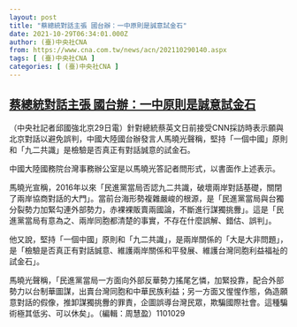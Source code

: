 ```yaml
---
layout: post
title: "蔡總統對話主張 國台辦：一中原則是誠意試金石"
date: 2021-10-29T06:34:01.000Z
author: (臺)中央社CNA
from: https://www.cna.com.tw/news/acn/202110290140.aspx
tags: [ (臺)中央社CNA ]
categories: [ (臺)中央社CNA ]
---
```

<!--1635489241000-->
[蔡總統對話主張 國台辦：一中原則是誠意試金石](https://www.cna.com.tw/news/acn/202110290140.aspx)
------

<div>
<div></div><div><p>（中央社記者邱國強北京29日電）針對總統蔡英文日前接受CNN採訪時表示願與北京對話以避免誤判，中國大陸國台辦發言人馬曉光聲稱，堅持「一個中國」原則和「九二共識」是檢驗是否真正有對話誠意的試金石。</p><p>中國大陸國務院台灣事務辦公室是以馬曉光答記者問形式，以書面作上述表示。</p><p>馬曉光宣稱，2016年以來「民進黨當局否認九二共識，破壞兩岸對話基礎，關閉了兩岸協商對話的大門」。當前台海形勢複雜嚴峻的根源，是「民進黨當局與台獨分裂勢力加緊勾連外部勢力，赤裸裸販賣兩國論，不斷進行謀獨挑釁」。這是「民進黨當局有意為之、兩岸同胞都清楚的事實，不存在什麼誤解、錯估、誤判」。</p><p>他又說，堅持「一個中國」原則和「九二共識」，是兩岸關係的「大是大非問題」，是「檢驗是否真正有對話誠意、維護兩岸關係和平發展、維護台灣同胞利益福祉的試金石」。</p><p>馬曉光聲稱，「民進黨當局一方面向外部反華勢力搖尾乞憐，加緊投靠，配合外部勢力以台制華圖謀，出賣台灣同胞和中華民族利益；另一方面又惺惺作態，偽造願意對話的假像，推卸謀獨挑釁的罪責，企圖誤導台灣民眾，欺騙國際社會。這種騙術極其低劣、可以休矣」。（編輯：周慧盈）1101029</p></div>
</div>
